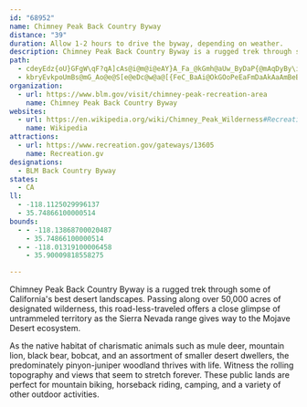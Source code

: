 ```yaml
---
id: "68952"
name: Chimney Peak Back Country Byway
distance: "39"
duration: Allow 1-2 hours to drive the byway, depending on weather.
description: Chimney Peak Back Country Byway is a rugged trek through some of California's best desert landscapes, passing over 50,000 acres of designated wilderness.
path:
  - cdeyEdz{oU}GFgW\qF?qA]cAs@i@m@i@eAY}A_Fa_@kGmh@aUw_ByDaP{@mAqDyBy\iPaBSm@D}G`AiBLkASw@a@qGyFsDmA}GmF}By@iBK_@RW\OlAJn@f@p@h@JtA?p@d@~AbGU~Cm@jBy@tG_@v@qAnAMX?b@l@~AGlCRl@TVbDt@fCV|AI`A\VX^pAXf@tBt@rA|ArBfADpBNfB^j@vCZhBYhC_Ax@Mh@DNR@`@K\ULiAA_@FkHjCoAF_AEk@UgCeEgBqBi@OuCEs@j@cANyCpAs@Ky@_Ay@S{HfBUEu@aAoEuKqAyAsAeA[g@cB{HDcAr@sECa@K_@}@aAu@wA}AgD_@qAUaBOsDmAaFcAkBo@gHWo@a@e@qAY{BFo@`@yAhBm@Re@Q{@uAs@o@wD_Ao@_@o@aA}A{Go@s@gBkAg@y@UkAQ_CBsCKc@SKc@CcCp@q@EgDuBy@W[?aBj@_CDSL_AjBUFy@WaAsB_BmA{@aBs@yCS{CY}@KMiBKSSQeEGSi@q@iAMuCu@y@@i@Pk@`@w@HUIwB_BuARu@xAeAd@W?i@e@gAuBUyABqCi@[sBl@s@[_@e@e@yCc@_Bo@s@cBQuCBqCqA}B_@o@AaEXiHqAwD{ByAo@qGc@eCqAgFgBgAeBm@gBy@mD]Qy@?
  - kbryEvkpoUmBs@mG_Ao@e@S[e@eDc@w@a@[{FeC_BaAi@OkGOoPeEaFmDaAkAaAmBeBeAcEuAw@KuF?eG{BeB_BgDyAu@SiACmB\_A@qFeCeCT}@Wy@g@_ByAsCmE}@}@oCaAy@J}CfBgAXk@rB]fHQx@g@z@uDpE[j@W~B_AzAs@Xo@KKK?m@~@yANa@HkB^uAOeEIe@Yg@i@_@yBcAe@?YIs@iAsA_AEYB_@h@u@Ng@ScC]eBeCcBc@KcAPUEOW?a@NkBOaA[wAOMo@Eg@WI{@RgAOqAo@eAoA{@g@k@i@_AqBkE]oBmBaBeAeCs@s@gBw@{BMWKOUB{@n@aA^eADyA[_BcAoCg@QaDBwAk@OY?c@L_@t@}A?mCRoArAgFnAaC?YSa@_@Q{@DaElAiD`@u@G]MgCwBUE_BMwCpAsCk@yAFOKQmAWy@yAsAoAgC_@[cKqBmAm@Wm@cEsHQy@@c@Nm@r@yBBk@WgA_@[aDiAoAu@eBSyAe@_@Wi@{@WQQAcBh@m@Be@EcBw@_@y@e@aBqD_C_B_CUeAByAGu@_@q@iH}EiFqCg@x@}BjBwCrEeBzA{FnJq@bBSnACjA[dAJXOdB?xA^nEBr@IjA_AfF}@`Ee@pA@rDUn@qAV]l@Ir@BbDMr@@zAq@`BE^H|AGf@e@p@Ed@D^Sr@uA`B_BxCs@lEe@xAi@fFYfAoA`DDdEe@v@Sh@Ox@IvBYjAeAtBCv@_@lAe@j@s@ZYXa@vC_@xAVnHOxCKj@mDfEWLa@?QIYSM?OHQRW\e@b@_@`@WX[\e@V]Lw@T_ATa@?UA]GSCI?GJEL?LDXFZHLZJRHTR@ZGh@MjAM`@Or@Gx@Kv@Gr@?LBHBHBFDF?VCL@N@F?PANKNOJQ\ER@XDd@@^?NKROPSZMXCL?HPLJPX`@HZBb@Ap@C`@Ed@EVKb@AP?RBN@`AAzAD|AB`B?p@Oz@Ox@Iz@E`AUt@ORQVCNANA\Az@Ct@?`@A^Ot@Mf@Mp@Gr@?NDTFPJXJZBV?PA\EZAf@@\F^J`@N\FTBN?HGRAZBPNh@Vh@Vp@DZBTGr@Il@GXOj@KZK^KTCT@`@?\EVAf@?PEJIZKVOh@K\M`@KT[b@MPUNa@d@M\]~AUxBItBO|AIpAUjAOv@S`AWl@Yr@OZQb@Ub@_@b@WZUXMXGREXQhAK`ASdAOn@Oz@Cr@@RDr@Bl@?x@M|@c@~CIPKNIFWLWPOTMNMRGPOx@Ij@GXSP[XSZQ^K\MZMLUVM\K\Mh@MVWT]^_@`@[f@I\EXGXGJW^UVMPMJKFGJMJMFOVKPQZGTIHIBMTSZGPGXAT@VEd@Ib@Qj@Mj@MVGP?NELa@t@Uf@S`@SRGFUh@Mj@MV[n@]~@Yz@]n@[|@U\QXORYRWXSXSRKNa@tAi@nB_@hAWz@MTSXIJMb@Yv@Ux@_@z@M^W^U`@Qh@G\AZ@h@Hl@Dt@?l@@p@B\F`@Lv@J|@Bj@?dA@jA?z@Cf@Gn@GZEPITGPGHIJEHIZGNMVQZKNMb@Kv@Ix@Gv@AZ?z@AbA?r@@f@Df@@\?TCLEREVELCBI@E?I?C@CD?HAFBNDNFPBJBP@j@E^C^IPKNOTCFM\IJGLKRINMVMLONIHELG^GXSx@IZM`@ELQNYRWL_@VGDGDCDCHAJA^CZCLGNINEHSTIJSZCHENALBPBNDVD^@VBVDNLTJR@J?L?NGLIFMBIBIBEFAJ@XF^DTNd@H\@RALCHI\O\KZAL?RFTDXBLBJDJLNLVLl@Bl@@h@?ZBP@LDLBNBh@@`@Ch@CZEPINILMJSLUNSPOLMH]NQFK@QBI@IFQNGJK`@GTIRGJOXELCHAH?P?XEZI`@Ol@On@Ih@Cb@E^GVIVAT?JBLBFBBH@FC@AFIP[^u@Vg@HOJKDEFABAD?@?D@B@BBBD?D?HANCVI`@CJAFAH?D@D@BB?@?@?@AB?@@?J?PCT@DDJDPDJ@J@JFRFPBRCf@?Z@P@PFPP`@Xd@PZHVDZB`@?R@\BLLPVTNNRJVHRHJHTTNRJFH@FEDADAH@LCNEb@JZLTJ\NJFXHRFXLf@Rh@JLBB@JHb@X^Rr@l@XTRL\Tp@f@RJ^PRLJJFL@R?`@FVHVHFRRHZFd@?n@D`@Ej@F^Rp@Nf@Th@BT@ZErAOfBKr@CR?FFRJNTPv@XtAp@`@n@`Ab@j@j@l@nA`@tEe@z@HnAf@hA`@JfAG~BtDv@SnCeE`Am@pCg@n@q@R[hC_JvAmAJgBTY^QlDfBrA~@dBJv@Wt@o@Nk@HkAEe@Jg@`@e@f@FPVf@~@r@lCn@dA^XhBDxDj@|Dq@|AFhBjC`BXdAKh@QnAsAv@MjABd@Kf@]xCVf@XVt@?~Ab@rBxD~It@zBjDjHvJlC`H~DbJtEhJlBfJjH|BzBx@LvHP`Lr@fGrBxQ~GbBhAbCpA|J~DrALzKZdPvGlCt@hA[vAEdD_@|DSbAYt@c@|EaFr@kBhAaE^{G?yEe@iHTkBx@aClA}@VBRTNjAe@pADf@r@dAt@^l@jARr@j@r@hAt@~A[lAp@t@HZG|@sALk@~As@|@u@dAeCj@_AFYGk@UaA?c@Rg@z@yAbDsCjBmBTmAH_C?eAWmBBeAx@sCr@gAZ]TEVN`@t@ZJdAYnAq@nBiBx@c@jH?xAK|@[zA_ANm@YwFRoB?k@e@gBCa@nBkEBgAeAc@aDa@cEXoDW}@i@Y_Be@kA}@Q}@g@qBqAc@i@Aq@P_@rAa@rFwAhBA|BiAn@MrBPb@IhDgAXURc@D{@Uc@kBkA_BUy@Y_CwB_C_BmBy@Y_@?s@Ja@v@Kn@LTN~AKlBR`HpBxCTlCjD|Bz@xC^xQjLbB|@t@DhBo@|AW^sAT_@bB_@r@eAh@mB~@uGbAm@T_@H}AnAaEjIsC^DTVb@NnBa@rA@RS^_Bn@aAHyAK_@{AsA{@Yy@Eo@_@S_A?a@d@qBBeA]eA{Au@Iq@T{@n@qAl@sCh@s@h@QtAS|@m@Zq@Hy@^u@xAqCfCaE|@yB@w@Oc@GwAFg@^_AA_@QSmDkDuA[_CIYYMe@?[LqACUi@q@Ky@t@mDIyERg@XEPDrAhA|@Bd@sATKbAB\INMDSMw@U[{@e@i@k@Sq@H[bBe@\YCq@mAaAUk@DUXe@r@Sn@e@Ty@I_Do@gCK_A^eA^Sd@KbB@nAY\Hx@lAf@RZKPSXsAd@aARcBh@sAHm@TaEUyCR_AdAsCJk@?m@UuAC_BP_@t@w@@[W_C|@sCKg@_@c@iAJ]E[YBy@t@gEEgASY[OcBGg@_@AQHm@hA_ANk@Ca@q@eBs@iC}@kBq@y@eAk@aBg@m@w@eAsCy@aGSm@iBkCESAq@|@yB^SnCO\Qj@k@h@sAFuAY}BmAuEs@gAYeAp@_FFaACy@Y_ADyAU_A[e@}@s@Se@U_Ci@m@c@w@U}CCc@RmCa@gB@_@jAeBFk@iB{EDy@bAeFF}CAmBIi@_AgB
organization:
  - url: https://www.blm.gov/visit/chimney-peak-recreation-area
    name: Chimney Peak Back Country Byway
websites:
  - url: https://en.wikipedia.org/wiki/Chimney_Peak_Wilderness#Recreation
    name: Wikipedia
attractions:
  - url: https://www.recreation.gov/gateways/13605
    name: Recreation.gv
designations:
  - BLM Back Country Byway
states:
  - CA
ll:
  - -118.1125029996137
  - 35.74866100000514
bounds:
  - - -118.13868700020487
    - 35.74866100000514
  - - -118.01319100006458
    - 35.90009818558275

---
```


Chimney Peak Back Country Byway is a rugged trek through some of California's best desert landscapes.  Passing along over 50,000 acres of designated wilderness, this road-less-traveled offers a close glimpse of untrammeled territory as the Sierra Nevada range gives way to the Mojave Desert ecosystem.

As the native habitat of charismatic animals such as mule deer, mountain lion, black bear, bobcat, and an assortment of smaller desert dwellers, the predominately pinyon-juniper woodland thrives with life.  Witness the rolling topography and views that seem to stretch forever.  These public lands are perfect for mountain biking, horseback riding, camping, and a variety of other outdoor activities.
